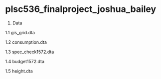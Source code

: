 # plsc536_finalproject_joshua_bailey

1. Data

1.1 gis_grid.dta

1.2 consumption.dta

1.3 spec_check1572.dta

1.4 budget1572.dta

1.5 height.dta
